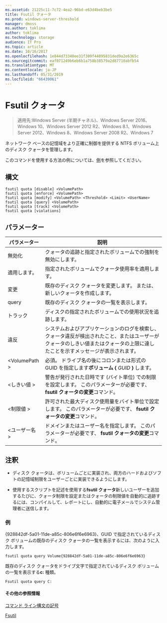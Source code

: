 ```yaml
---
ms.assetid: 21225c11-7c72-4ea2-96bd-e63d4beb3be5
title: Fsutil クォータ
ms.prod: windows-server-threshold
manager: dmoss
ms.author: toklima
author: toklima
ms.technology: storage
audience: IT Pro
ms.topic: article
ms.date: 10/16/2017
ms.openlocfilehash: 1e844d73348ee31f309f44895831ded9a2e6365c
ms.sourcegitcommit: eaf071249b6eb6b1a758b38579a2d87710abfb54
ms.translationtype: MT
ms.contentlocale: ja-JP
ms.lasthandoff: 05/31/2019
ms.locfileid: "66439061"
---
```

# <a name="fsutil-quota"></a>Fsutil クォータ
>適用先:Windows Server (半期チャネル)、Windows Server 2016、Windows 10、Windows Server 2012 R2、Windows 8.1、Windows Server 2012、Windows 8、Windows Server 2008 R2、Windows 7

ネットワーク ベースの記憶域をより正確に制御を提供する NTFS ボリューム上のディスク クォータを管理します。

このコマンドを使用する方法の例については、[例](#BKMK_examples)を参照してください。

## <a name="syntax"></a>構文

```
fsutil quota [disable] <VolumePath>
fsutil quota [enforce] <VolumePath>
fsutil quota [modify] <VolumePath> <Threshold> <Limit> <UserName>
fsutil quota [query] <VolumePath>
fsutil quota [track] <VolumePath>
fsutil quota [violations]
```

## <a name="parameters"></a>パラメーター

|   パラメーター   |                                                                                    説明                                                                                    |
|---------------|-----------------------------------------------------------------------------------------------------------------------------------------------------------------------------------|
|    無効化    |                                                         クォータの追跡と指定されたボリュームでの強制を無効にします。                                                          |
|    適用します。    |                                                                   指定されたボリュームでクォータ使用率を適用します。                                                                   |
|    変更     |                                                              既存のディスク クォータを変更します。 または、新しいクォータを作成します。                                                              |
|     query     |                                                                            既存のディスク クォータの一覧を表示します。                                                                            |
|     トラック     |                                                                    ディスクの指定されたボリュームでの使用状況を追跡します。                                                                     |
|  違反   | システムおよびアプリケーションのログを検索し、クォータ違反が検出されたこと、またはユーザーがクォータのしきい値またはクォータの上限に達したことを示すメッセージが表示されます。 |
| \<VolumePath > |                                  必須。 ドライブ名の後にコロンまたは形式の GUID を指定します**ボリューム {** <em>GUID</em> **}** します。                                  |
| \<しきい値 >  |                            警告が発行された日時です (バイト単位) での制限を設定します。 このパラメーターが必要です、 **fsutil クォータの変更**コマンド。                            |
|   \<制限値 >    |                                許可された最大ディスク使用量をバイト単位で設定します。 このパラメーターが必要です、 **fsutil クォータの変更**コマンド。                                |
|  \<ユーザー名 >  |                                      ドメインまたはユーザー名を指定します。 このパラメーターが必要です、 **fsutil クォータの変更**コマンド。                                       |

## <a name="remarks"></a>注釈

-   ディスク クォータは、ボリュームごとに実装され、両方のハードおよびソフトの記憶域制限をユーザーごとに実装できるようにします。

-   使用するスクリプトを記述を使用する**fsutil クォータ**新しいユーザーを追加するたびに、クォータ制限を設定またはクォータの制限値を自動的に追跡するには、コンパイルして、レポートにし、自動的に電子メールでシステム管理者に送信します。

### <a name="BKMK_examples"></a>例
{928842df-5a01-11de-a85c-806e6f6e6963}、GUID で指定されているディスク ボリュームの既存のディスク クォータの一覧を表示するには、次のように入力します。

```
fsutil quota query Volume{928842df-5a01-11de-a85c-806e6f6e6963}
```

既存のディスク クォータをドライブ文字で指定されているディスク ボリュームの一覧を表示する**c:** 種類。

```
Fsutil quota query C:
```

#### <a name="additional-references"></a>その他の参照情報
[コマンド ライン構文の記号](Command-Line-Syntax-Key.md)

[Fsutil](Fsutil.md)


